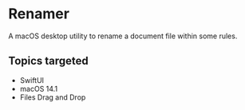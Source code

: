 # Renamer
A macOS desktop utility to rename a document file within some rules.

## Topics targeted
* SwiftUI 
* macOS 14.1
* Files Drag and Drop